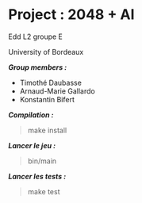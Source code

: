 # Project : 2048 + AI 
Edd L2 groupe E

University of Bordeaux

___Group members :___

* Timothé Daubasse
* Arnaud-Marie Gallardo
* Konstantin Bifert

___Compilation :___

>make install

___Lancer le jeu :___

>bin/main

___Lancer les tests :___

>make test
